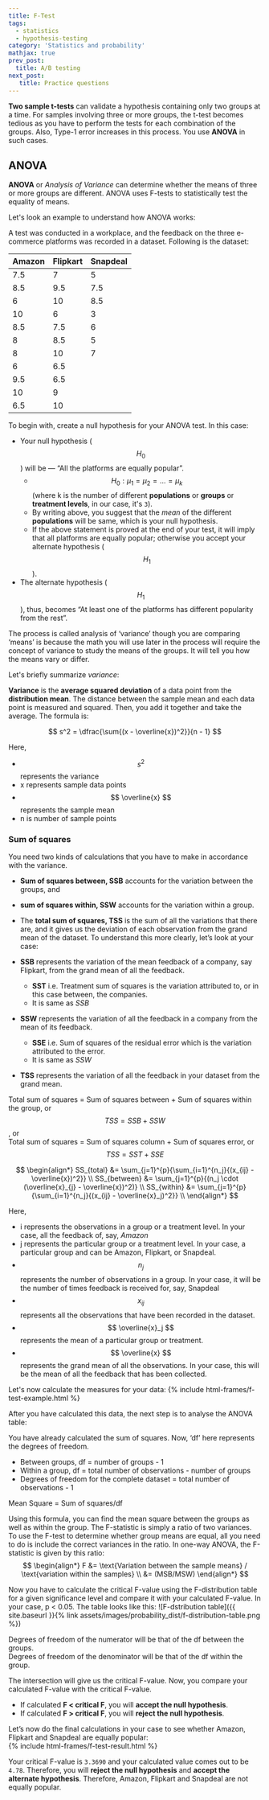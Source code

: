 ```yaml
---
title: F-Test
tags:
  - statistics
  - hypothesis-testing
category: 'Statistics and probability'
mathjax: true
prev_post: 
  title: A/B testing
next_post: 
   title: Practice questions
---
```


**Two sample t-tests** can validate a hypothesis containing only two groups at a time. For samples involving three or more groups, the t-test becomes tedious as you have to perform the tests for each combination of the groups. Also, Type-1 error increases in this process. You use **ANOVA** in such cases.

## ANOVA

**ANOVA** or *Analysis of Variance* can determine whether the means of three or more groups are different. ANOVA uses F-tests to statistically test the equality of means.

<!--more-->

Let's look an example to understand how ANOVA works:

A test was conducted in a workplace, and the feedback on the three e-commerce platforms was recorded in a dataset. Following is the dataset:

Amazon | Flipkart | Snapdeal
--- | --- | ---
7.5 | 7 | 5
8.5 | 9.5 | 7.5
6 | 10 | 8.5
10 | 6 | 3
8.5 | 7.5 | 6
8 | 8.5 | 5
8 | 10 | 7
6 | 6.5 |
9.5 | 6.5 |
10 | 9 |
6.5 | 10 |

To begin with, create a null hypothesis for your ANOVA test. In this case:

+ Your null hypothesis ($$ H_0 $$) will be — “All the platforms are equally popular”.
  + $$ H_0: \mu_1 = \mu_2 = ... = \mu_k $$ (where k is the number of different **populations** or **groups** or **treatment levels**, in our case, it's `3`).
  + By writing above, you suggest that the *mean* of the different **populations** will be same, which is your null hypothesis.
  + If the above statement is proved at the end of your test, it will imply that all platforms are equally popular; otherwise you accept your alternate hypothesis ($$ H_1 $$).
+ The alternate hypothesis ($$ H_1 $$), thus, becomes “At least one of the platforms has different popularity from the rest”.

The process is called analysis of ‘variance’ though you are comparing ‘means’ is because the math you will use later in the process will require the concept of variance to study the means of the groups. It will tell you how the means vary or differ.

Let's briefly summarize *variance*:

**Variance** is the **average squared deviation** of a data point from the **distribution mean**. The distance between the sample mean and each data point is measured and squared. Then, you add it together and take the average. The formula is:

$$ s^2 = \dfrac{\sum{(x - \overline{x})^2}}{n - 1} $$

Here,

+ $$ s^2 $$ represents the variance
+ x represents sample data points
+ $$ \overline{x} $$ represents the sample mean
+ n is number of sample points

### Sum of squares

You need two kinds of calculations that you have to make in accordance with the variance.

+ **Sum of squares between, SSB** accounts for the variation between the groups, and
+ **sum of squares within, SSW** accounts for the variation within a group.
+ The **total sum of squares, TSS** is the sum of all the variations that there are, and it gives us the deviation of each observation from the grand mean of the dataset.
To understand this more clearly, let’s look at your case:

+ **SSB** represents the variation of the mean feedback of a company, say Flipkart, from the grand mean of all the feedback.
  + **SST** i.e. Treatment sum of squares is the variation attributed to, or in this case between, the companies.
  + It is same as *SSB*
+ **SSW** represents the variation of all the feedback in a company from the mean of its feedback.
  + **SSE** i.e. Sum of squares of the residual error which is the variation attributed to the error.
  + It is same as *SSW*
+ **TSS** represents the variation of all the feedback in your dataset from the grand mean.

Total sum of squares = Sum of squares between + Sum of squares within the group, or  
$$ TSS = SSB + SSW $$, or  
Total sum of squares = Sum of squares column + Sum of squares error, or  
$$ TSS = SST + SSE $$

$$
\begin{align*}
SS_{total} &= \sum_{j=1}^{p}{\sum_{i=1}^{n_j}{(x_{ij} - \overline{x})^2}} \\
SS_{between} &= \sum_{j=1}^{p}{(n_j \cdot (\overline{x}_{j} - \overline{x})^2)} \\
SS_{within} &= \sum_{j=1}^{p}{\sum_{i=1}^{n_j}{(x_{ij} - \overline{x}_j)^2}} \\
\end{align*}
$$

Here,

+ i represents the observations in a group or a treatment level. In your case, all the feedback of, say, *Amazon*
+ j represents the particular group or a treatment level. In your case, a particular group and can be Amazon, Flipkart, or Snapdeal.
+ $$ n_j $$ represents the number of observations in a group. In your case, it will be the number of times feedback is received for, say, Snapdeal
+ $$ x_{ij} $$ represents all the observations that have been recorded in the dataset.
+ $$ \overline{x}_j $$ represents the mean of a particular group or treatment.
+ $$ \overline{x} $$ represents the grand mean of all the observations. In your case, this will be the mean of all the feedback that has been collected.

Let's now calculate the measures for your data:
{% include html-frames/f-test-example.html %}

After you have calculated this data, the next step is to analyse the ANOVA table:

You have already calculated the sum of squares. Now, ‘df’ here represents the degrees of freedom.

+ Between groups, df = number of groups - 1
+ Within a group, df = total number of observations - number of groups
+ Degrees of freedom for the complete dataset = total number of observations - 1

Mean Square = Sum of squares/df

Using this formula, you can find the mean square between the groups as well as within the group. The F-statistic is simply a ratio of two variances.  
To use the F-test to determine whether group means are equal, all you need to do is include the correct variances in the ratio. In one-way ANOVA, the F-statistic is given by this ratio:  
$$
\begin{align*}
F &= \text{Variation between the sample means} / \text{variation within the samples} \\
  &= (MSB/MSW)
\end{align*}
$$

Now you have to calculate the critical F-value using the F-distribution table for a given significance level and compare it with your calculated F-value. In your case, p < 0.05. The table looks like this:
![F-dstribution table]({{ site.baseurl }}{% link assets/images/probability_dist/f-distribution-table.png %})

Degrees of freedom of the numerator will be that of the df between the groups.  
Degrees of freedom of the denominator will be that of the df within the group.

The intersection will give us the critical F-value. Now, you compare your calculated F-value with the critical F-value.

+ If calculated **F < critical F**, you will **accept the null hypothesis**.
+ If calculated **F > critical F**, you will **reject the null hypothesis**.

Let’s now do the final calculations in your case to see whether Amazon, Flipkart and Snapdeal are equally popular:  
{% include html-frames/f-test-result.html %}

Your critical F-value is `3.3690` and your calculated value comes out to be `4.78`. Therefore, you will **reject the null hypothesis** and **accept the alternate hypothesis**. Therefore, Amazon, Flipkart and Snapdeal are not equally popular.
